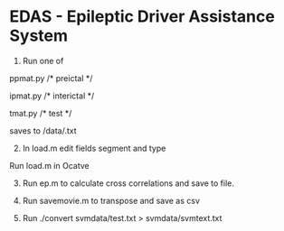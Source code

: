 # EDAS - Epileptic Driver Assistance System

1. Run one of 

<p> ppmat.py /* preictal */ </p>
<p> ipmat.py /* interictal */ </p>
<p> tmat.py /* test */ </p>

saves to /data/<segment type><segment number>.txt

2. In load.m edit fields segment and type

Run load.m in Ocatve

3. Run ep.m to calculate cross correlations and save to file.

4. Run savemovie.m to transpose and save as csv

5. Run ./convert svmdata/test.txt > svmdata/svmtext.txt


